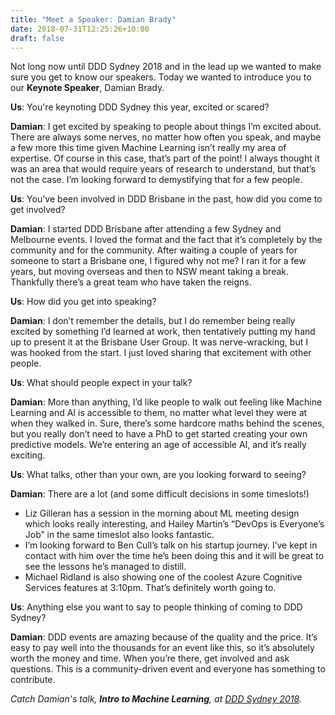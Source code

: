 ```yaml
---
title: "Meet a Speaker: Damian Brady"
date: 2018-07-31T12:25:26+10:00
draft: false
---
```


Not long now until DDD Sydney 2018 and in the lead up we wanted to make sure you get to know our speakers. Today we wanted to introduce you to our **Keynote Speaker**, Damian Brady.

**Us**: You're keynoting DDD Sydney this year, excited or scared?

**Damian**: I get excited by speaking to people about things I’m excited about. There are always some nerves, no matter how often you speak, and maybe a few more this time given Machine Learning isn’t really my area of expertise. Of course in this case, that’s part of the point! I always thought it was an area that would require years of research to understand, but that’s not the case. I’m looking forward to demystifying that for a few people.

**Us**: You've been involved in DDD Brisbane in the past, how did you come to get involved?

**Damian**: I started DDD Brisbane after attending a few Sydney and Melbourne events. I loved the format and the fact that it’s completely by the community and for the community. After waiting a couple of years for someone to start a Brisbane one, I figured why not me? I ran it for a few years, but moving overseas and then to NSW meant taking a break. Thankfully there’s a great team who have taken the reigns.

**Us**: How did you get into speaking?

**Damian**: I don’t remember the details, but I do remember being really excited by something I’d learned at work, then tentatively putting my hand up to present it at the Brisbane User Group. It was nerve-wracking, but I was hooked from the start. I just loved sharing that excitement with other people.

**Us**: What should people expect in your talk?

**Damian**: More than anything, I’d like people to walk out feeling like Machine Learning and AI is accessible to them, no matter what level they were at when they walked in. Sure, there’s some hardcore maths behind the scenes, but you really don’t need to have a PhD to get started creating your own predictive models. We’re entering an age of accessible AI, and it’s really exciting.

**Us**: What talks, other than your own, are you looking forward to seeing?

**Damian**: There are a lot (and some difficult decisions in some timeslots!)

* Liz Gilleran has a session in the morning about ML meeting design which looks really interesting, and Hailey Martin’s “DevOps is Everyone’s Job” in the same timeslot also looks fantastic.
* I’m looking forward to Ben Cull’s talk on his startup journey. I’ve kept in contact with him over the time he’s been doing this and it will be great to see the lessons he’s managed to distill.
* Michael Ridland is also showing one of the coolest Azure Cognitive Services features at 3:10pm. That’s definitely worth going to.

**Us**: Anything else you want to say to people thinking of coming to DDD Sydney?

**Damian**: DDD events are amazing because of the quality and the price. It’s easy to pay well into the thousands for an event like this, so it’s absolutely worth the money and time. When you’re there, get involved and ask questions. This is a community-driven event and everyone has something to contribute.

_Catch Damian's talk, **Intro to Machine Learning**, at [DDD Sydney 2018](https://www.eventbrite.com.au/e/ddd-sydney-2018-tickets-44976613261)._
